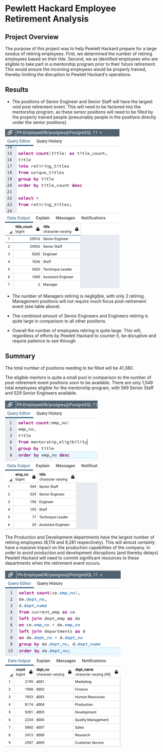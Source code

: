 # Pewlett Hackard Employee Retirement Analysis
## Project Overview
The purpose of this project was to help Pewlett Hackard prepare for a large exodus of retiring employees. First, we determined the number of retiring employees based on their title. Second, we as identified employees who are eligible to take part in a mentorship program prior to their future retirement. This would ensure the incoming employees would be properly trained, thereby limiting the disruption to Pewlett Hackard's operations.

## Results
- The positions of Senior Engineer and Senior Staff will have the largest void post retirement event. This will need to be factored into the mentorship program, as these senior positions will need to be filled by the properly trained people (presumably people in the positions directly under the senior positions).

![Retiring_by_title](https://github.com/conorwhanson/Pewlett_Hackard_Analysis/blob/main/Data/retiring_titles.png)

- The number of Managers retiring is negligible, with only 2 retiring. Management positions will not require much focus post-retirement event (see table above).

- The combined amount of Senior Engineers and Engineers retiring is quite large in comparison to all other positions.

- Overall the number of employees retiring is quite large. This will, regardless of efforts by Pewlett Hackard to counter it, be disruptive and require patience to see through.

## Summary
The total number of positions needing to be filled will be 41,380. 

The eligible mentors is quite a small pool in comparison to the number of post-retirement event positions soon to be available. There are only 1,549 total employees eligible for the mentorship program, with 569 Senior Staff and 529 Senior Engineers available. 

![Mentors_by_title](https://github.com/conorwhanson/Pewlett_Hackard_Analysis/blob/main/Data/available_mentors_by_title.png)

The Production and Development departments have the largest number of retiring employees (8,174 and 9,281 respectively). This will almost certainly have a massive impact on the production capabilities of the company. In order to avoid production and development disruptions (and thereby delays) Pewlett Hackard will need to commit significant resources to these departments when the retirement event occurs.

![Available_mentors](https://github.com/conorwhanson/Pewlett_Hackard_Analysis/blob/main/Data/retirement_eligible_by_dept.png)